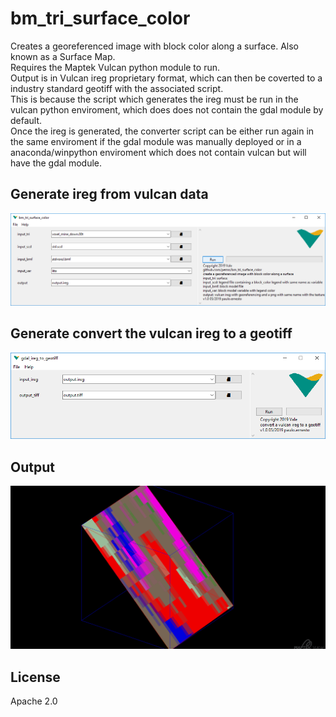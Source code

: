 # bm_tri_surface_color
Creates a georeferenced image with block color along a surface. Also known as a Surface Map.    
Requires the Maptek Vulcan python module to run.  
Output is in Vulcan ireg proprietary format, which can then be coverted to a industry standard geotiff with the associated script.  
This is because the script which generates the ireg must be run in the vulcan python enviroment, which does does not contain the gdal module by default.  
Once the ireg is generated, the converter script can be either run again in the same enviroment if the gdal module was manually deployed or in a anaconda/winpython enviroment which does not contain vulcan but will have the gdal module.  


## Generate ireg from vulcan data
![screenshot1](https://github.com/pemn/bm_tri_surface_color/blob/master/assets/screenshot1.png)

## Generate convert the vulcan ireg to a geotiff
![screenshot2](https://github.com/pemn/bm_tri_surface_color/blob/master/assets/screenshot2.png)

## Output
![output](https://github.com/pemn/bm_tri_surface_color/blob/master/assets/dump0001.png)

## License
Apache 2.0
